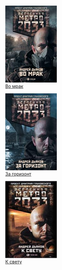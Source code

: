![](Во%20мрак.jpg)  
[Во мрак](Во%20мрак.md)

![](За%20горизонт.jpg)  
[За горизонт](За%20горизонт.md)

![](К%20свету.jpg)  
[К свету](К%20свету.md)
